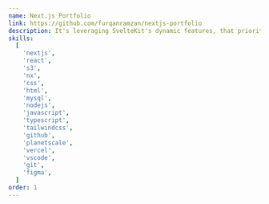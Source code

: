 ```yaml
---
name: Next.js Portfolio
link: https://github.com/furqanramzan/nextjs-portfolio
description: It's leveraging SvelteKit's dynamic features, that prioritize user satisfaction from product presentation to checkout.
skills:
  [
    'nextjs',
    'react',
    's3',
    'nx',
    'css',
    'html',
    'mysql',
    'nodejs',
    'javascript',
    'typescript',
    'tailwindcss',
    'github',
    'planetscale',
    'vercel',
    'vscode',
    'git',
    'figma',
  ]
order: 1
---
```

